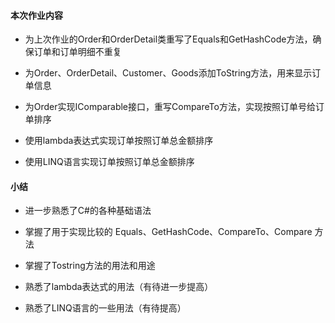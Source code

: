 #### 本次作业内容
+ 为上次作业的Order和OrderDetail类重写了Equals和GetHashCode方法，确保订单和订单明细不重复

+ 为Order、OrderDetail、Customer、Goods添加ToString方法，用来显示订单信息

+ 为Order实现IComparable接口，重写CompareTo方法，实现按照订单号给订单排序

+ 使用lambda表达式实现订单按照订单总金额排序

+ 使用LINQ语言实现订单按照订单总金额排序

#### 小结

* 进一步熟悉了C#的各种基础语法

* 掌握了用于实现比较的 Equals、GetHashCode、CompareTo、Compare 方法

* 掌握了Tostring方法的用法和用途

* 熟悉了lambda表达式的用法（有待进一步提高）

* 熟悉了LINQ语言的一些用法（有待提高）
